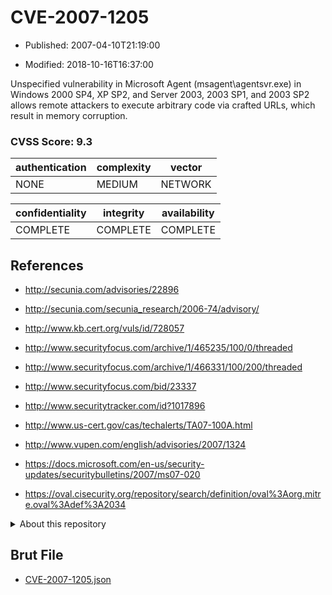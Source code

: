 # CVE-2007-1205

- Published: 2007-04-10T21:19:00

- Modified: 2018-10-16T16:37:00

Unspecified vulnerability in Microsoft Agent (msagent\agentsvr.exe) in Windows 2000 SP4, XP SP2, and Server 2003, 2003 SP1, and 2003 SP2 allows remote attackers to execute arbitrary code via crafted URLs, which result in memory corruption.

### CVSS Score: **9.3**

| authentication | complexity | vector |
| --- | --- | --- |
| NONE | MEDIUM | NETWORK |

| confidentiality | integrity | availability |
| --- | --- | --- |
| COMPLETE | COMPLETE | COMPLETE |

## References

* http://secunia.com/advisories/22896

* http://secunia.com/secunia_research/2006-74/advisory/

* http://www.kb.cert.org/vuls/id/728057

* http://www.securityfocus.com/archive/1/465235/100/0/threaded

* http://www.securityfocus.com/archive/1/466331/100/200/threaded

* http://www.securityfocus.com/bid/23337

* http://www.securitytracker.com/id?1017896

* http://www.us-cert.gov/cas/techalerts/TA07-100A.html

* http://www.vupen.com/english/advisories/2007/1324

* https://docs.microsoft.com/en-us/security-updates/securitybulletins/2007/ms07-020

* https://oval.cisecurity.org/repository/search/definition/oval%3Aorg.mitre.oval%3Adef%3A2034

<details>
<summary>About this repository</summary> 

  This repository is part of the project [Live Hack CVE](https://github.com/Live-Hack-CVE). Main website can be found [www.live-hack.org](https://www.live-hack.org) 
  
  Made by [Sn0wAlice](https://github.com/Sn0wAlice) for the people that care about security and need to have a feed of the latest CVEs. Hope you enjoy it, don't forget to star the repo and follow me on [Twitter](https://twitter.com/Sn0wAlice) and [Github](https://github.com/Sn0wAlice). And that is my [personnal website](https://www.alice-snow.me/)

  - [Home Page](https://github.com/Live-Hack-CVE)
  - [Framework](https://github.com/Live-Hack-CVE/cve-framework)
  - [CVE database](https://github.com/Live-Hack-CVE/full_database)
  - [Changelog](https://github.com/Live-Hack-CVE/Changelog)
</details>

## Brut File

* [CVE-2007-1205.json](https://raw.githubusercontent.com/Live-Hack-CVE/full_database/main/cves/2007/CVE-2007-1205.json)

